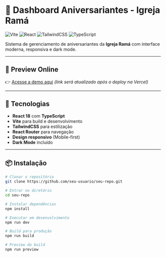 # 🎂 Dashboard Aniversariantes - Igreja Ramá

![Vite](https://img.shields.io/badge/vite-646CFF?style=for-the-badge&logo=vite&logoColor=white)
![React](https://img.shields.io/badge/react-20232A?style=for-the-badge&logo=react&logoColor=61DAFB)
![TailwindCSS](https://img.shields.io/badge/tailwindcss-38B2AC?style=for-the-badge&logo=tailwind-css&logoColor=white)
![TypeScript](https://img.shields.io/badge/typescript-3178C6?style=for-the-badge&logo=typescript&logoColor=white)

Sistema de gerenciamento de aniversariantes da **Igreja Ramá** com interface moderna, responsiva e dark mode.

---

## 🔗 Preview Online
👉 [Acesse a demo aqui](https://seu-projeto.vercel.app) *(link será atualizado após o deploy na Vercel)*

---

## 🚀 Tecnologias

- **React 18** com **TypeScript**
- **Vite** para build e desenvolvimento
- **TailwindCSS** para estilização
- **React Router** para navegação
- **Design responsivo** (Mobile-first)
- **Dark Mode** incluído

---

## 📦 Instalação

```bash
# Clonar o repositório
git clone https://github.com/seu-usuario/seu-repo.git

# Entrar no diretório
cd seu-repo

# Instalar dependências
npm install

# Executar em desenvolvimento
npm run dev

# Build para produção
npm run build

# Preview do build
npm run preview
